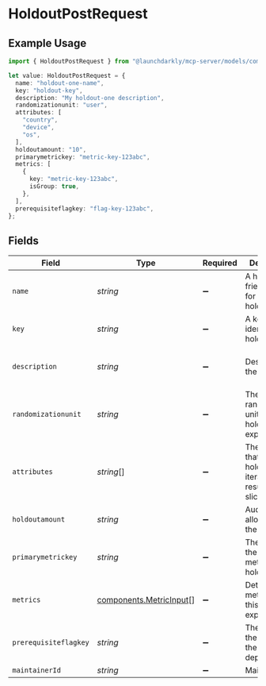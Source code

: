# HoldoutPostRequest

## Example Usage

```typescript
import { HoldoutPostRequest } from "@launchdarkly/mcp-server/models/components";

let value: HoldoutPostRequest = {
  name: "holdout-one-name",
  key: "holdout-key",
  description: "My holdout-one description",
  randomizationunit: "user",
  attributes: [
    "country",
    "device",
    "os",
  ],
  holdoutamount: "10",
  primarymetrickey: "metric-key-123abc",
  metrics: [
    {
      key: "metric-key-123abc",
      isGroup: true,
    },
  ],
  prerequisiteflagkey: "flag-key-123abc",
};
```

## Fields

| Field                                                                | Type                                                                 | Required                                                             | Description                                                          | Example                                                              |
| -------------------------------------------------------------------- | -------------------------------------------------------------------- | -------------------------------------------------------------------- | -------------------------------------------------------------------- | -------------------------------------------------------------------- |
| `name`                                                               | *string*                                                             | :heavy_minus_sign:                                                   | A human-friendly name for the holdout                                | holdout-one-name                                                     |
| `key`                                                                | *string*                                                             | :heavy_minus_sign:                                                   | A key that identifies the holdout                                    | holdout-key                                                          |
| `description`                                                        | *string*                                                             | :heavy_minus_sign:                                                   | Description of the holdout                                           | My holdout-one description                                           |
| `randomizationunit`                                                  | *string*                                                             | :heavy_minus_sign:                                                   | The chosen randomization unit for the holdout base experiment        | user                                                                 |
| `attributes`                                                         | *string*[]                                                           | :heavy_minus_sign:                                                   | The attributes that the holdout iteration's results can be sliced by | [<br/>"country",<br/>"device",<br/>"os"<br/>]                        |
| `holdoutamount`                                                      | *string*                                                             | :heavy_minus_sign:                                                   | Audience allocation for the holdout                                  | 10                                                                   |
| `primarymetrickey`                                                   | *string*                                                             | :heavy_minus_sign:                                                   | The key of the primary metric for this holdout                       | metric-key-123abc                                                    |
| `metrics`                                                            | [components.MetricInput](../../models/components/metricinput.md)[]   | :heavy_minus_sign:                                                   | Details on the metrics for this experiment                           |                                                                      |
| `prerequisiteflagkey`                                                | *string*                                                             | :heavy_minus_sign:                                                   | The key of the flag that the holdout is dependent on                 | flag-key-123abc                                                      |
| `maintainerId`                                                       | *string*                                                             | :heavy_minus_sign:                                                   | Maintainer id                                                        |                                                                      |